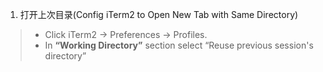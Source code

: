 1.  打开上次目录(Config iTerm2 to Open New Tab with Same Directory)

> - Click iTerm2 → Preferences → Profiles.
> - In **“Working Directory”** section select “Reuse previous session's directory”